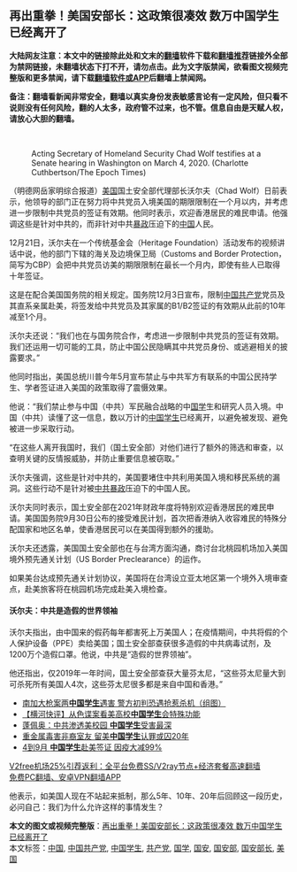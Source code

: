  <h2>再出重拳！美国安部长：这政策很凑效 数万中国学生已经离开了</h2> <p class="notice"><b>大陆网友注意：本文中的链接除此处和文末的<a href="https://github.com/bannedbook/fanqiang" >翻墙</a>软件下载和<a href="https://github.com/killgcd/justmysocks/blob/master/README.md">翻墙推荐</a>链接外全部为禁网链接，未翻墙状态下打不开，请勿点击。此为文字版禁闻，欲看图文视频完整版和更多禁闻，请下载<a href="https://github.com/bannedbook/fanqiang">翻墙软件或APP</a>后翻墙上禁闻网。</p><p>备注：翻墙看新闻非常安全，翻墙以真实身份发表敏感言论有一定风险，但只看不说则没有任何风险，翻的人太多，政府管不过来，也不管。信息自由是天赋人权，请放心大胆的翻墙。</b></p>  <div class="entry"> <br /> <figure><figcaption class="wp-caption-text">Acting Secretary of Homeland Security Chad Wolf testifies at a Senate hearing in Washington on March 4, 2020. (Charlotte Cuthbertson/The Epoch Times)</figcaption></figure> <p>（明德网岳家明综合报道）<a href="https://www.bannedbook.org/bnews/tag/%e7%be%8e%e5%9b%bd/" class="st_tag internal_tag" rel="tag" title="标签 美国 下的日志">美国</a>国土安全部代理部长沃尔夫（Chad Wolf）日前表示，他领导的部门正在努力将中共党员入境美国的期限限制在一个月以内，并考虑进一步限制中共党员的签证有效期。他同时表示，欢迎香港居民的难民申请。他强调这些是针对中共的，而非针对中共<span class='wp_keywordlink'><a href="https://www.bannedbook.org/forum11/topic276.html" title="禁片：评中国共产党的暴政" target="_blank">暴政</a></span>压迫下的<span class='wp_keywordlink_affiliate'><a href="https://www.bannedbook.org/" title="中国" target="_blank">中国</a></span>人民。</p> <p>12月21日，沃尔夫在一个传统基金会（Heritage Foundation）活动发布的视频讲话中说，他的部门下辖的海关及边境保卫局（Customs and Border Protection，简写为CBP）会把中共党员访美的期限限制在最长一个月内，即使有些人已取得十年签证。</p> <p>这是在配合美国国务院的相关规定。国务院12月3日宣布，限制<a href="https://www.bannedbook.org/bnews/tag/%E4%B8%AD%E5%9B%BD/" class="st_tag internal_tag" rel="tag" title="标签 中国 下的日志">中国</a><a href="https://www.bannedbook.org/bnews/tag/%e5%85%b1%e4%ba%a7%e5%85%9a/" class="st_tag internal_tag" rel="tag" title="标签 共产党 下的日志">共产党</a>党员及其直系亲属赴美，将签发给中共党员及其家属的B1/B2签证的有效期从此前的10年减至1个月。</p>  <p>沃尔夫还说：“我们也在与国务院合作，考虑进一步限制中共党员的签证有效期。我们还运用一切可能的工具，防止中国公民隐瞒其中共党员身份、或逃避相关的披露要求。”</p> <p>他同时指出，美国总统川普今年5月宣布禁止与中共军方有联系的中国公民持学生、学者签证进入美国的政策取得了震慑效果。</p> <p>他说：“我们禁止参与中国（中共）军民融合战略的中<span class='wp_keywordlink'><a href="https://www.bannedbook.org/forum24/" title="国学传统文化禁书" target="_blank">国学</a></span>生和研究人员入境。中国（中共）读懂了这一信息，数以万计的<a href="https://www.bannedbook.org/bnews/tag/%e4%b8%ad%e5%9b%bd%e5%ad%a6%e7%94%9f/" class="st_tag internal_tag" rel="tag" title="标签 中国学生 下的日志">中国学生</a>已经离开，以避免被发现、避免被进一步采取行动。</p>  <p>“在这些人离开我国时，我们（国土安全部）对他们进行了额外的筛选和审查，以查明关键的反情报威胁，并防止重要信息被窃取。”</p> <p>沃尔夫强调，这些是针对中共的，美国要堵住中共利用美国入境和移民系统的漏洞。这些行动不是针对被<span class='wp_keywordlink'><a href="https://www.bannedbook.org/forum11/topic276.html" title="禁片：评中国共产党的暴政" target="_blank">中共暴政</a></span>压迫下的中国人民。</p> <p>沃尔夫同时表示，国土安全部在2021年财政年度将特别欢迎香港居民的难民申请。美国国务院9月30日公布的接受难民计划，首次把香港纳入收容难民的特殊分配国家和地区名单，使香港居民可以在美国得到额外的援助。</p>  <p>沃尔夫还透露，美国国土安全部也在与台湾方面沟通，商讨台北桃园机场加入美国境外预先通关计划（US Border Preclearance）的运作。</p> <p>如果美台达成预先通关计划协议，美国将在台湾设立亚太地区第一个境外入境审查点，赴美旅客将在桃园机场完成赴美入境检查。</p> <h4><strong>沃尔夫：中共是造假的世界领袖</strong></h4> <p>沃尔夫指出，由中国来的假药每年都害死上万美国人；在疫情期间，中共将假的个人保护设备（PPE）卖给美国；国土安全部查获很多造假的中共病毒试剂，及1200万个造假口罩。他说，中共是“造假的世界领袖”。</p>  <p>他还指出，仅2019年一年时间，国土安全部查获大量芬太尼，“这些芬太尼量大到可杀死所有美国人4次，这些芬太尼很多都是来自中国和香港。”</p> <ul class='op-related-articles' title='相关阅读'> <li><a href='https://www.bannedbook.org/bnews/headline/20201216/1448678.html' target='_blank'>南加大枪案两<b>中国学生</b>遇害 警方初判恐遇抢惹杀机（组图）</a></li> <li><a href='https://www.bannedbook.org/bnews/bannedvideo/20201214/1447390.html' target='_blank'>【横河快评】从色谍案看美高校<b>中国学生</b>会特殊功能</a></li> <li><a href='https://www.bannedbook.org/bnews/cbnews/20201210/1445134.html' target='_blank'>蓬佩奥：中共渗透美校园 <b>中国学生</b>受害最深</a></li> <li><a href='https://www.bannedbook.org/bnews/cnnews/20201202/1440478.html' target='_blank'>重金属毒害非裔室友 留美<b>中国学生</b>认罪或囚20年</a></li> <li><a href='https://www.bannedbook.org/bnews/baitai/20201106/1426969.html' target='_blank'>4到9月 <b>中国学生</b>赴美签证 因疫大减99%</a></li> </ul> <p class="texttj"> <a href="https://github.com/bannedbook/fanqiang/wiki/V2ray%E6%9C%BA%E5%9C%BA" target="_blank">V2free机场25%引荐返利：全平台免费SS/V2ray节点+经济套餐高速翻墙</a><br/> <a href="https://github.com/bannedbook/fanqiang/wiki/%E7%A6%81%E9%97%BB%E7%BD%91%E5%AE%89%E5%8D%93%E7%BF%BB%E5%A2%99%E6%96%B0%E9%97%BBAPP" target="_blank">免费PC翻墙、安卓VPN翻墙APP</a></p><p>他表示，如美国人现在不站起来抵制，那么5年、10年、20年后回顾这一段历史，必问自己：我们为什么允许这样的事情发生？</p><a name='sharetosocial'></a>       <div><b>本文的图文或视频完整版</b>：<a href='https://www.bannedbook.org/bnews/comments/20201224/1453809.html'>再出重拳！美国安部长：这政策很凑效 数万中国学生已经离开了</a></div>  </div><!--END ENTRY--> <div class="postfooter"> <div>本文标签：<a href="https://www.bannedbook.org/bnews/tag/%E4%B8%AD%E5%9B%BD/" rel="tag">中国</a>, <a href="https://www.bannedbook.org/bnews/tag/%e4%b8%ad%e5%9b%bd%e5%85%b1%e4%ba%a7%e5%85%9a/" rel="tag">中国共产党</a>, <a href="https://www.bannedbook.org/bnews/tag/%e4%b8%ad%e5%9b%bd%e5%ad%a6%e7%94%9f/" rel="tag">中国学生</a>, <a href="https://www.bannedbook.org/bnews/tag/%e5%85%b1%e4%ba%a7%e5%85%9a/" rel="tag">共产党</a>, <a href="https://www.bannedbook.org/bnews/tag/%E5%9B%BD%E5%AD%A6/" rel="tag">国学</a>, <a href="https://www.bannedbook.org/bnews/tag/%E5%9B%BD%E5%AE%89/" rel="tag">国安</a>, <a href="https://www.bannedbook.org/bnews/tag/%e5%9b%bd%e5%ae%89%e9%83%a8/" rel="tag">国安部</a>, <a href="https://www.bannedbook.org/bnews/tag/%e5%9b%bd%e5%ae%89%e9%83%a8%e9%95%bf/" rel="tag">国安部长</a>, <a href="https://www.bannedbook.org/bnews/tag/%e7%be%8e%e5%9b%bd/" rel="tag">美国</a></div>  </div><!--END POSTFOOTER--> 